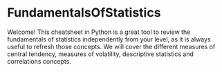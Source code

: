 # FundamentalsOfStatistics
Welcome! This cheatsheet in Python is a great tool to review the fundamentals of statistics independently from your level, as it is always useful to refresh those concepts. We will cover the different measures of central tendency, measures of volatility, descriptive statistics and correlations concepts.
